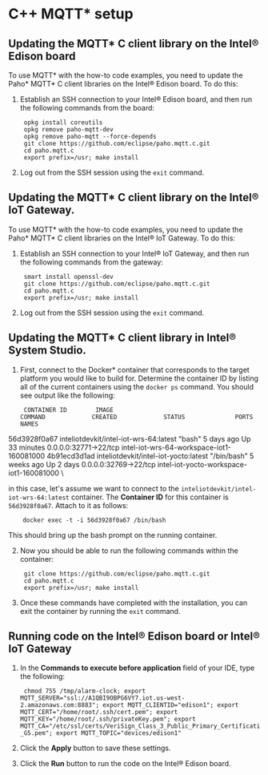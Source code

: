 # C++ MQTT\* setup

## Updating the MQTT\* C client library on the Intel® Edison board

To use MQTT\* with the how-to code examples, you need to update the Paho\* MQTT\* C client libraries on the Intel® Edison board. To do this:

1. Establish an SSH connection to your Intel® Edison board, and then run the following commands from the board:

        opkg install coreutils
        opkg remove paho-mqtt-dev
        opkg remove paho-mqtt --force-depends
        git clone https://github.com/eclipse/paho.mqtt.c.git
        cd paho.mqtt.c
        export prefix=/usr; make install

2. Log out from the SSH session using the `exit` command.

## Updating the MQTT\* C client library on the Intel® IoT Gateway.

To use MQTT\* with the how-to code examples, you need to update the Paho\* MQTT\* C client libraries on the Intel® IoT Gateway. To do this:

1. Establish an SSH connection to your Intel® IoT Gateway, and then run the following commands from the gateway:

        smart install openssl-dev
        git clone https://github.com/eclipse/paho.mqtt.c.git
        cd paho.mqtt.c
        export prefix=/usr; make install

2. Log out from the SSH session using the `exit` command.

## Updating the MQTT\* C client library in Intel® System Studio.

1. First, connect to the Docker\* container that corresponds to the target platform you would like to build for. Determine the container ID by listing all of the current containers using the `docker ps` command. You should see output like the following:

        CONTAINER ID        IMAGE                                    COMMAND             CREATED             STATUS              PORTS                   NAMES
56d3928f0a67        inteliotdevkit/intel-iot-wrs-64:latest   "bash"              5 days ago          Up 33 minutes       0.0.0.0:32771->22/tcp   intel-iot-wrs-64-workspace-iot1-160081000
4b91ecd3d1ad        inteliotdevkit/intel-iot-yocto:latest    "/bin/bash"         5 weeks ago         Up 2 days           0.0.0.0:32769->22/tcp   intel-iot-yocto-workspace-iot1-160081000
\

in this case, let's assume we want to connect to the `inteliotdevkit/intel-iot-wrs-64:latest` container. The **Container ID** for this container is `56d3928f0a67`. Attach to it as follows:

        docker exec -t -i 56d3928f0a67 /bin/bash

This should bring up the bash prompt on the running container.

2. Now you should be able to run the following commands within the container:

        git clone https://github.com/eclipse/paho.mqtt.c.git
        cd paho.mqtt.c
        export prefix=/usr; make install

3. Once these commands have completed with the installation, you can exit the container by running the `exit` command.

## Running code on the Intel® Edison board or Intel® IoT Gateway

1. In the **Commands to execute before application** field of your IDE, type the following:

        chmod 755 /tmp/alarm-clock; export MQTT_SERVER="ssl://A1QBI9OBPG6VY7.iot.us-west-2.amazonaws.com:8883"; export MQTT_CLIENTID="edison1"; export MQTT_CERT="/home/root/.ssh/cert.pem"; export MQTT_KEY="/home/root/.ssh/privateKey.pem"; export MQTT_CA="/etc/ssl/certs/VeriSign_Class_3_Public_Primary_Certification_Authority_-_G5.pem"; export MQTT_TOPIC="devices/edison1"

2. Click the **Apply** button to save these settings.
3. Click the **Run** button to run the code on the Intel® Edison board.
